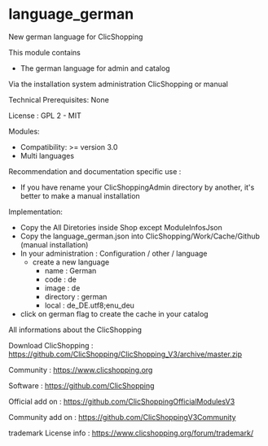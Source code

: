 # language_german

New german language for ClicShopping

This module contains

- The german language for admin and catalog 
  
Via the installation system administration ClicShopping or manual

Technical Prerequisites: None

License : GPL 2 - MIT

Modules:

- Compatibility: >= version 3.0
- Multi languages

Recommendation and documentation specific use :
- If you have rename your ClicShoppingAdmin directory by another, it's better to make a manual installation

Implementation:

- Copy the All Diretories inside Shop except ModuleInfosJson
- Copy the language_german.json into ClicShopping/Work/Cache/Github (manual installation)
- In your administration : Configuration / other / language
  - create a new language
    - name : German
    - code : de
    - image : de
    - directory : german
    - local : de_DE.utf8;enu_deu
- click on german flag to create the cache in your catalog


 All informations about the ClicShopping
 
 Download ClicShopping : https://github.com/ClicShopping/ClicShopping_V3/archive/master.zip

 Community : https://www.clicshopping.org

 Software : https://github.com/ClicShopping

 Official add on : https://github.com/ClicShoppingOfficialModulesV3

 Community add on : https://github.com/ClicShoppingV3Community

 trademark License info : https://www.clicshopping.org/forum/trademark/ 
